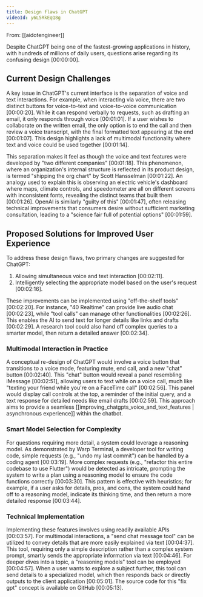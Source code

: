 ```yaml
---
title: Design flaws in ChatGPT
videoId: y6L5RkEqQ8g
---
```


From: [[aidotengineer]] <br/> 

Despite ChatGPT being one of the fastest-growing applications in history, with hundreds of millions of daily users, questions arise regarding its confusing design [00:00:00].

## Current Design Challenges

A key issue in ChatGPT's current interface is the separation of voice and text interactions. For example, when interacting via voice, there are two distinct buttons for voice-to-text and voice-to-voice communication [00:00:20]. While it can respond verbally to requests, such as drafting an email, it only responds through voice [00:01:01]. If a user wishes to collaborate on the written email, the only option is to end the call and then review a voice transcript, with the final formatted text appearing at the end [00:01:07]. This design highlights a lack of multimodal functionality where text and voice could be used together [00:01:14].

This separation makes it feel as though the voice and text features were developed by "two different companies" [00:01:18]. This phenomenon, where an organization's internal structure is reflected in its product design, is termed "shipping the org chart" by Scott Hansselman [00:01:22]. An analogy used to explain this is observing an electric vehicle's dashboard where maps, climate controls, and speedometer are all on different screens with inconsistent fonts, revealing the distinct teams that built them [00:01:26]. OpenAI is similarly "guilty of this" [00:01:47], often releasing technical improvements that consumers desire without sufficient marketing consultation, leading to a "science fair full of potential options" [00:01:59].

## Proposed Solutions for Improved User Experience

To address these design flaws, two primary changes are suggested for ChatGPT:
1.  Allowing simultaneous voice and text interaction [00:02:11].
2.  Intelligently selecting the appropriate model based on the user's request [00:02:16].

These improvements can be implemented using "off-the-shelf tools" [00:02:20]. For instance, "40 Realtime" can provide live audio chat [00:02:23], while "tool calls" can manage other functionalities [00:02:26]. This enables the AI to send text for longer details like links and drafts [00:02:29]. A research tool could also hand off complex queries to a smarter model, then return a detailed answer [00:02:34].

### Multimodal Interaction in Practice

A conceptual re-design of ChatGPT would involve a voice button that transitions to a voice mode, featuring mute, end call, and a new "chat" button [00:02:40]. This "chat" button would reveal a panel resembling iMessage [00:02:51], allowing users to text while on a voice call, much like "texting your friend while you're on a FaceTime call" [00:02:56]. This panel would display call controls at the top, a reminder of the initial query, and a text response for detailed needs like email drafts [00:02:59]. This approach aims to provide a seamless [[improving_chatgpts_voice_and_text_features | asynchronous experience]] within the chatbot.

### Smart Model Selection for Complexity

For questions requiring more detail, a system could leverage a reasoning model. As demonstrated by Warp Terminal, a developer tool for writing code, simple requests (e.g., "undo my last commit") can be handled by a coding agent [00:03:19]. More complex requests (e.g., "refactor this entire codebase to use Flutter") would be detected as intricate, prompting the system to write a plan using a reasoning model to ensure the code functions correctly [00:03:30]. This pattern is effective with heuristics; for example, if a user asks for details, pros, and cons, the system could hand off to a reasoning model, indicate its thinking time, and then return a more detailed response [00:03:44].

### Technical Implementation

Implementing these features involves using readily available APIs [00:03:57]. For multimodal interactions, a "send chat message tool" can be utilized to convey details that are more easily explained via text [00:04:37]. This tool, requiring only a simple description rather than a complex system prompt, smartly sends the appropriate information via text [00:04:46]. For deeper dives into a topic, a "reasoning models" tool can be employed [00:04:57]. When a user wants to explore a subject further, this tool can send details to a specialized model, which then responds back or directly outputs to the client application [00:05:01]. The source code for this "fix gpt" concept is available on GitHub [00:05:13].